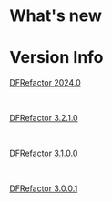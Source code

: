 # What's new

# Version Info

[DFRefactor 2024.0](<DFRefactor20240>)

&nbsp;

[DFRefactor 3.2.1.0](<DFRefactor3210>)

&nbsp;

[DFRefactor 3.1.0.0](<DFRefactor3100>)

&nbsp;

[DFRefactor 3.0.0.1](<DFRefactor3001>)

&nbsp;

